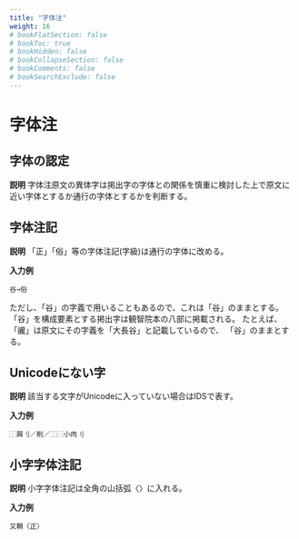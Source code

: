 ```yaml
---
title: "字体注"
weight: 16
# bookFlatSection: false
# bookToc: true
# bookHidden: false
# bookCollapseSection: false
# bookComments: false
# bookSearchExclude: false
---
```


# 字体注

## 字体の認定

**説明**
字体注原文の異体字は掲出字の字体との関係を慎重に検討した上で原文に近い字体とするか通行の字体とするかを判断する。

## 字体注記

**説明**
「正」「俗」等の字体注記(字級)は通行の字体に改める。

**入力例**

    谷→俗

ただし、「谷」の字義で用いることもあるので、これは「谷」のままとする。
「谷」を構成要素とする掲出字は観智院本の八部に掲載される。
たとえば、「豅」は原文にその字義を「大長谷」と記載しているので、
「谷」のままとする。


## Unicodeにない字

**説明**
該当する文字がUnicodeに入っていない場合はIDSで表す。

**入力例**

    ⿰屑刂／削／⿰⿱小肉刂

## 小字字体注記

**説明**
小字字体注記は全角の山括弧〈〉に入れる。

**入力例**

    又鞘〈正〉

